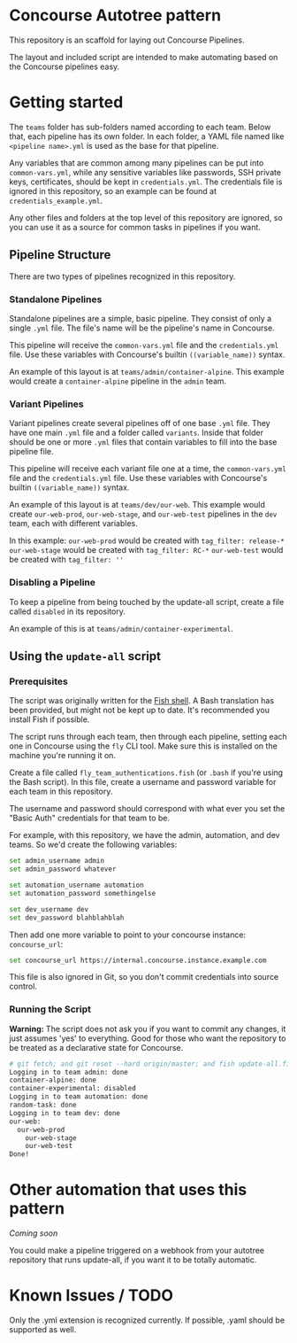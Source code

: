 # Concourse Autotree pattern

This repository is an scaffold for laying out Concourse Pipelines.

The layout and included script are intended to make automating based on the Concourse pipelines easy.

# Getting started

The `teams` folder has sub-folders named according to each team. Below that, each pipeline has its own folder. In each folder, a YAML file named like `<pipeline name>.yml` is used as the base for that pipeline.

Any variables that are common among many pipelines can be put into `common-vars.yml`, while any sensitive variables like passwords, SSH private keys, certificates, should be kept in `credentials.yml`. The credentials file is ignored in this repository, so an example can be found at `credentials_example.yml`.

Any other files and folders at the top level of this repository are ignored, so you can use it as a source for common tasks in pipelines if you want.

## Pipeline Structure

There are two types of pipelines recognized in this repository.

### Standalone Pipelines

Standalone pipelines are a simple, basic pipeline. They consist of only a single `.yml` file. The file's name will be the pipeline's name in Concourse.

This pipeline will receive the `common-vars.yml` file and the `credentials.yml` file. Use these variables with Concourse's builtin `((variable_name))` syntax.

An example of this layout is at `teams/admin/container-alpine`. This example would create a `container-alpine` pipeline in the `admin` team.


### Variant Pipelines

Variant pipelines create several pipelines off of one base `.yml` file. They have one main `.yml` file and a folder called `variants`. Inside that folder should be one or more `.yml` files that contain variables to fill into the base pipeline file.

This pipeline will receive each variant file one at a time, the `common-vars.yml` file and the `credentials.yml` file. Use these variables with Concourse's builtin `((variable_name))` syntax.

An example of this layout is at `teams/dev/our-web`. This example would create `our-web-prod`, `our-web-stage`, and `our-web-test` pipelines in the `dev` team, each with different variables.

In this example:
`our-web-prod` would be created with `tag_filter: release-*`
`our-web-stage` would be created with `tag_filter: RC-*`
`our-web-test` would be created with `tag_filter: ''`


### Disabling a Pipeline

To keep a pipeline from being touched by the update-all script, create a file called `disabled` in its repository.

An example of this is at `teams/admin/container-experimental`.

## Using the `update-all` script

### Prerequisites

The script was originally written for the [Fish shell](https://fishshell.com). A Bash translation has been provided, but might not be kept up to date. It's recommended you install Fish if possible.

The script runs through each team, then through each pipeline, setting each one in Concourse using the `fly` CLI tool. Make sure this is installed on the machine you're running it on.

Create a file called `fly_team_authentications.fish` (or `.bash` if you're using the Bash script). In this file, create a username and password variable for each team in this repository.

The username and password should correspond with what ever you set the "Basic Auth" credentials for that team to be.

For example, with this repository, we have the admin, automation, and dev teams. So we'd create the following variables:

```sh
set admin_username admin
set admin_password whatever

set automation_username automation
set automation_password somethingelse

set dev_username dev
set dev_password blahblahblah
```

Then add one more variable to point to your concourse instance: `concourse_url`:
```sh
set concourse_url https://internal.concourse.instance.example.com
```

This file is also ignored in Git, so you don't commit credentials into source control.

### Running the Script

**Warning:** The script does not ask you if you want to commit any changes, it just assumes 'yes' to everything. Good for those who want the repository to be treated as a declarative state for Concourse.

```sh
# git fetch; and git reset --hard origin/master; and fish update-all.fish
Logging in to team admin: done
container-alpine: done
container-experimental: disabled
Logging in to team automation: done
random-task: done
Logging in to team dev: done
our-web:
  our-web-prod
	our-web-stage
	our-web-test
Done!
```

# Other automation that uses this pattern

*Coming soon*

You could make a pipeline triggered on a webhook from your autotree repository that runs update-all, if you want it to be totally automatic.

# Known Issues / TODO

Only the .yml extension is recognized currently. If possible, .yaml should be supported as well.
